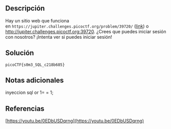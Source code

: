 ## Descripción
Hay un sitio web que funciona en `https://jupiter.challenges.picoctf.org/problem/39720/` ([link](https://jupiter.challenges.picoctf.org/problem/39720/)) o http://jupiter.challenges.picoctf.org:39720. ¿Crees que puedes iniciar sesión con nosotros? ¡Intenta ver si puedes iniciar sesión!
## Solución
`picoCTF{s0m3_SQL_c218b685}`
## Notas adicionales
inyeccion sql or 1= = 1;
## Referencias
[https://youtu.be/0EDbUSDqrng](https://youtu.be/0EDbUSDqrng)

